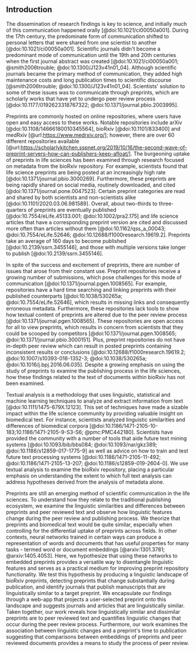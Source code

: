 ## Introduction

The dissemination of research findings is key to science, and initially much of this communication happened orally [@doi:10.1021/ci00050a001].
During the 17th century, the predominate form of communication shifted to personal letters that were shared from one scientist to another [@doi:10.1021/ci00050a001].
Scientific journals didn't become a predominant mode of communication until the 19th and 20th centuries when the first journal abstract was created [@doi:10.1021/ci00050a001; @smith2006trouble; @doi:10.1300/J123v41n01_04].
Although scientific journals became the primary method of communication, they added high maintenance costs and long publication times to scientific discourse [@smith2006trouble; @doi:10.1300/J123v41n01_04].
Scientists' solution to some of these issues was to communicate through preprints, which are scholarly works that have yet to undergo peer review process [@doi:10.1177/0192623318767322; @doi:10.1371/journal.pbio.2003995].

Preprints are commonly hosted on online repositories, where users have open and easy access to these works.
Notable repositories include arXiv [@doi:10.1108/14666180010345564], bioRxiv [@doi:10.1101/833400] and medRxiv [@url:https://www.medrxiv.org/]; however, there are over 60 different repositories available [@url:https://scholarlykitchen.sspnet.org/2019/10/16/the-second-wave-of-preprint-servers-how-can-publishers-keep-afloat/].
The burgeoning uptake of preprints in life sciences has been examined through research focused on metadata from the bioRxiv repository.
For example, scientists found that life science preprints are being posted at an increasingly high rate [@doi:10.1371/journal.pbio.3000269].
Furthermore, these preprints are being rapidly shared on social media, routinely downloaded, and cited [@doi:10.1371/journal.pone.0047523].
Certain preprint categories are read and shared by both scientists and non-scientists alike [@doi:10.1101/2020.03.06.981589].
Overall, about two-thirds to three-quarters of preprints are eventually published [@doi:10.7554/eLife.45133.001; @doi:10.1002/pra2.175] and life science articles that have a corresponding preprint version are cited and discussed more often than articles without them [@doi:10.1162/qss_a_00043; @doi:10.7554/eLife.52646; @doi:10.12688/f1000research.19619.2].
Preprints take an average of 160 days to become published [@doi:10.2139/ssrn.3455146], and those with multiple versions take longer to publish [@doi:10.2139/ssrn.3455146].

In spite of the success and excitement of preprints, there are number of issues that arose from their constant use.
Preprint repositories receive a growing number of submissions, which pose challenges for this mode of communication [@doi:10.1371/journal.pgen.1008565].
For example, repositories have a hard time searching and linking preprints with their published counterparts [@doi:10.1038/530265a; @doi:10.7554/eLife.52646], which results in missing links and consequently erroneous metadata.
Furthermore, these repositories lack tools to show how textual content of preprints are altered due to the peer review process [@doi:10.1371/journal.pgen.1008565].
These repositories are open access for all to view preprints, which results in concern from scientists that they could be scooped by competitors [@doi:10.1371/journal.pgen.1008565; @doi:10.1371/journal.pbio.3000151].
Plus, preprint repositories do not have in-depth peer review which can result in posted preprints containing inconsistent results or conclusions [@doi:10.12688/f1000research.19619.2; @doi:10.1007/s10393-018-1352-3; @doi:10.1038/530265a; @doi:10.1016/j.bpj.2016.06.035].
Despite a growing emphasis on using the study of preprints to examine the publishing process in the life sciences, how these findings related to the text of documents within bioRxiv has not been examined.

Textual analysis is a methodology that uses linguistic, statistical and machine learning techniques to analyze and extract information from text [@doi:10.1111/1475-679X.12123]. 
This set of techniques have made a sizable impact within the life science community by providing valuable insight on biomedical text.
For instance, scientists analyzed linguistic similarities and differences of biomedical corpora [@doi:10.1186/1471-2105-10-183;10.1186/1471-2105-9-S3-S6; @pmc:PMC442180].
Scientists have provided the community with a number of tools that aide future text mining systems [@doi:10.1093/bib/bbs084; @doi:10.1093/nar/gkz389; @doi:10.1186/s12859-017-1775-9] as well as advice on how to train and test future text processing systems [@doi:10.1186/1471-2105-11-492; @doi:10.1186/1471-2105-13-207; @doi:10.1186/s12859-019-2604-0].
We use textual analysis to examine the bioRxiv repository, placing a particular emphasis on understanding the extent to which full text analysis can address hypotheses derived from the analysis of metadata alone.

Preprints are still an emerging method of scientific communication in the life sciences.
To understand how they relate to the traditional publishing ecosystem, we examine the linguistic similarities and differences between preprints and peer reviewed text and observe how linguistic features change during the peer review and publishing process.
We theorize that preprints and biomedical text would be quite similar, especially when controlling for the differential uptake of preprints across fields.
In other contexts, neural networks trained in certain ways can produce a representation of words and documents that has useful properties for many tasks - termed word or document embeddings [@arxiv:1301.3781; @arxiv:1405.4053].
Here, we hypothesize that using these networks to embedded preprints provides a versatile way to disentangle linguistic features and serves as a practical medium for improving preprint repository functionality.
We test this hypothesis by producing a linguistic landscape of bioRxiv preprints, detecting preprints that change substantially during publication, and identify journals that publish manuscripts that are linguistically similar to a target preprint.
We encapsulate our findings through a web-app that projects a user-selected preprint onto this landscape and suggests journals and articles that are linguistically similar.
Taken together, our work reveals how linguistically similar and dissimilar preprints are to peer reviewed text and quantifies linguistic changes that occur during the peer review process. 
Furthermore, our work examines the association between linguistic changes and a preprint's time to publication suggesting that comparisons between embeddings of preprints and peer reviewed documents provides a means to study the process of peer review.
